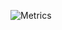 ![Metrics](https://metrics.lecoq.io/Khoding?template=classic&pagespeed=1&rss=1&languages=1&achievements=1&languages.limit=8&languages.colors=github&languages.threshold=0%25&achievements.threshold=C&achievements.secrets=true&achievements.limit=0&pagespeed.url=.user.website&pagespeed.detailed=true&pagespeed.screenshot=true&rss.source=https%3A%2F%2Fblog.khodok.xyz%2Flatest%2Frss&rss.limit=5&config.timezone=Europe%2FZurich)
